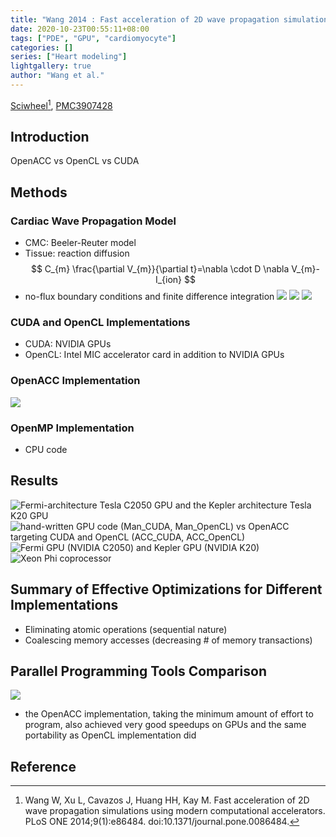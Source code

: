 ```yaml
---
title: "Wang 2014 : Fast acceleration of 2D wave propagation simulations using modern computational accelerators"
date: 2020-10-23T00:55:11+08:00
tags: ["PDE", "GPU", "cardiomyocyte"]
categories: []
series: ["Heart modeling"]
lightgallery: true
author: "Wang et al."
---
```


[Sciwheel](https://sciwheel.com/work/#/items/3960975)[^Wang2014], [PMC3907428](http://www.ncbi.nlm.nih.gov/pmc/articles/PMC3907428)

<!--more-->

## Introduction
OpenACC vs OpenCL vs CUDA

## Methods
### Cardiac Wave Propagation Model
* CMC: Beeler-Reuter model
* Tissue: reaction diffusion
$$
C_{m} \frac{\partial V_{m}}{\partial t}=\nabla \cdot D \nabla V_{m}-I_{ion}
$$
* no-flux boundary conditions and finite difference integration
![](https://journals.plos.org/plosone/article/figure/image?size=large&id=10.1371/journal.pone.0086484.g001)
![](https://journals.plos.org/plosone/article/figure/image?size=large&id=10.1371/journal.pone.0086484.g002)
![](https://journals.plos.org/plosone/article/figure/image?size=large&id=10.1371/journal.pone.0086484.g003)
### CUDA and OpenCL Implementations
* CUDA: NVIDIA GPUs
* OpenCL: Intel MIC accelerator card in addition to NVIDIA GPUs

### OpenACC Implementation
![](https://journals.plos.org/plosone/article/figure/image?size=large&id=10.1371/journal.pone.0086484.g004)

### OpenMP Implementation
* CPU code

## Results
![](https://journals.plos.org/plosone/article/figure/image?size=large&id=10.1371/journal.pone.0086484.g005 "Fermi-architecture Tesla C2050 GPU and the Kepler architecture Tesla K20 GPU")
![](https://journals.plos.org/plosone/article/figure/image?size=large&id=10.1371/journal.pone.0086484.g006 "hand-written GPU code (Man_CUDA, Man_OpenCL) vs OpenACC targeting CUDA and OpenCL (ACC_CUDA, ACC_OpenCL)")
![](https://journals.plos.org/plosone/article/figure/image?size=large&id=10.1371/journal.pone.0086484.g007 " Fermi GPU (NVIDIA C2050) and Kepler GPU (NVIDIA K20)")
![](https://journals.plos.org/plosone/article/figure/image?size=large&id=10.1371/journal.pone.0086484.g008 "Xeon Phi coprocessor")

## Summary of Effective Optimizations for Different Implementations
* Eliminating atomic operations (sequential nature)
* Coalescing memory accesses (decreasing # of memory transactions)

## Parallel Programming Tools Comparison
![](https://journals.plos.org/plosone/article/figure/image?size=large&id=10.1371/journal.pone.0086484.t001)
* the OpenACC implementation, taking the minimum amount of effort to program, also achieved very good speedups on GPUs and the same portability as OpenCL implementation did

## Reference
[^Wang2014]: Wang W, Xu L, Cavazos J, Huang HH, Kay M. Fast acceleration of 2D wave propagation simulations using modern computational accelerators. PLoS ONE 2014;9(1):e86484. doi:10.1371/journal.pone.0086484.
